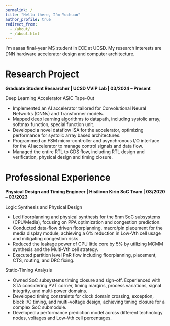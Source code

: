 ```yaml
---
permalink: /
title: "Hello there, I'm Yuchuan"
author_profile: true
redirect_from: 
  - /about/
  - /about.html
---
```


I'm aaaaa final-year MS student in ECE at UCSD. My research interests are DNN hardware accelerator design and computer architecture.

Research Project
======
**Graduate Student Researcher |     UCSD VVIP Lab      | 03/2024 – Present** 

Deep Learning Accelerator ASIC Tape-Out 
- Implemented an AI accelerator tailored for Convolutional Neural Networks (CNNs) and Transformer models. 
- Mapped deep learning algorithms to datapath, including systolic array, softmax function, special function unit. 
- Developed a novel dataflow ISA for the accelerator, optimizing performance for systolic array based architectures. 
- Programmed an FSM micro-controller and asynchronous I/O interface for the AI accelerator to manage control signals 
and data flow. 
- Managed the entire RTL to GDS flow, including RTL design and verification, physical design and timing closure.

Professional Experience
======
**Physical Design and Timing Engineer |     Hisilicon Kirin SoC Team  | 03/2020 – 03/2023** 

Logic Synthesis and Physical Design 
- Led floorplanning and physical synthesis for the 5nm SoC subsystems (CPU/Media), focusing on PPA optimization 
and congestion prediction. 
- Conducted data-flow driven floorplanning, macro/pin placement for the media display module, achieving a 6% 
reduction in Low-Vth cell usage and mitigating congestion risks. 
- Reduced the leakage power of CPU little core by 5% by utilizing MCMM synthesis and the Multi-Vth cell strategy. 
- Executed partition level PnR flow including floorplanning, placement, CTS, routing, and DRC fixing. 

Static-Timing Analysis
- Owned SoC subsystems timing closure and sign-off. Experienced with STA considering PVT corner, timing margins, 
process variations, signal integrity, and multi-power domains. 
- Developed timing constraints for clock domain crossing, exception, block I/O timing, and multi-voltage design, 
achieving timing closure for a complex SoC submodule. 
- Developed a performance prediction model across different technology nodes, voltages and Low-Vth cell percentages. 
